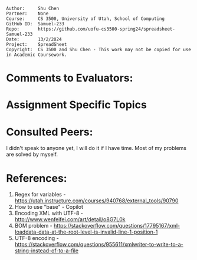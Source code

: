 ```
Author:     Shu Chen
Partner:    None
Course:     CS 3500, University of Utah, School of Computing
GitHub ID:  Samuel-233
Repo:       https://github.com/uofu-cs3500-spring24/spreadsheet-Samuel-233
Date:       13/2/2024
Project:    SpreadSheet
Copyright:  CS 3500 and Shu Chen - This work may not be copied for use in Academic Coursework.
```

# Comments to Evaluators:



# Assignment Specific Topics


# Consulted Peers:

I didn't speak to anyone yet, I will do it if I have time. Most of my problems are solved by myself.

# References:

1. Regex for variables - https://utah.instructure.com/courses/940768/external_tools/90790
2. How to use "base" - Copilot
3. Encoding XML with UTF-8 - http://www.wenfeifei.com/art/detail/o8G7L0k
4. BOM problem - https://stackoverflow.com/questions/17795167/xml-loaddata-data-at-the-root-level-is-invalid-line-1-position-1
5. UTF-8 encoding - https://stackoverflow.com/questions/955611/xmlwriter-to-write-to-a-string-instead-of-to-a-file